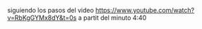 siguiendo los pasos del video https://www.youtube.com/watch?v=RbKgGYMx8dY&t=0s a partit del minuto 4:40

